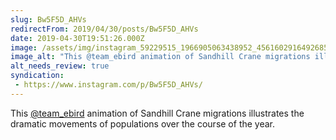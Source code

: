 ```yaml
---
slug: Bw5F5D_AHVs
redirectFrom: 2019/04/30/posts/Bw5F5D_AHVs
date: 2019-04-30T19:51:26.000Z
image: /assets/img/instagram_59229515_1966905063438952_4561602916492685949_n_17958701614269153.mp4
image_alt: "This @team_ebird animation of Sandhill Crane migrations illustrates the dramatic movements of populations over the course of the year."
alt_needs_review: true
syndication:
 - https://www.instagram.com/p/Bw5F5D_AHVs/
---
```


This [@team_ebird](https://www.instagram.com/team_ebird/) animation of Sandhill Crane migrations illustrates the dramatic movements of populations over the course of the year.

